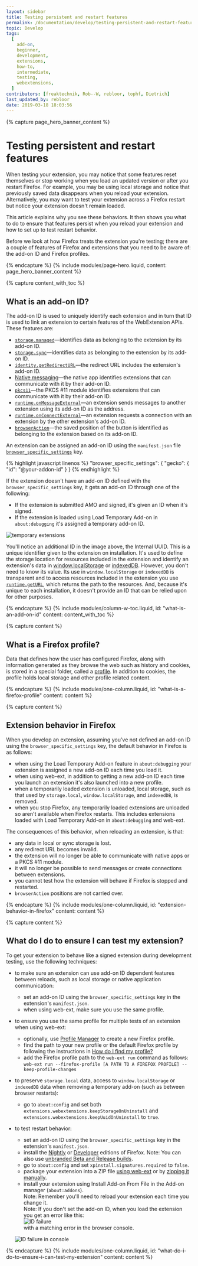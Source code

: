 ```yaml
---
layout: sidebar
title: Testing persistent and restart features
permalink: /documentation/develop/testing-persistent-and-restart-features/
topic: Develop
tags:
  [
    add-on,
    beginner,
    development,
    extensions,
    how-to,
    intermediate,
    testing,
    webextensions,
  ]
contributors: [freaktechnik, Rob--W, rebloor, tophf, Dietrich]
last_updated_by: rebloor
date: 2019-03-18 18:03:56
---
```


<!-- Page Hero Banner -->

{% capture page_hero_banner_content %}

# Testing persistent and restart features

When testing your extension, you may notice that some features reset themselves or stop working when you load an updated version or after you restart Firefox. For example, you may be using local storage and notice that previously saved data disappears when you reload your extension. Alternatively, you may want to test your extension across a Firefox restart but notice your extension doesn't remain loaded.

This article explains why you see these behaviors. It then shows you what to do to ensure that features persist when you reload your extension and how to set up to test restart behavior.

Before we look at how Firefox treats the extension you're testing; there are a couple of features of Firefox and extensions that you need to be aware of: the add-on ID and Firefox profiles.

{% endcapture %}
{% include modules/page-hero.liquid,
    content: page_hero_banner_content
%}

<!-- Content with Table of Contents Module -->

{% capture content_with_toc %}

## What is an add-on ID?

The add-on ID is used to uniquely identify each extension and in turn that ID is used to link an extension to certain features of the WebExtension APIs. These features are:

- [`storage.managed`](https://developer.mozilla.org/docs/Mozilla/Add-ons/WebExtensions/API/storage/managed)—identifies data as belonging to the extension by its add-on ID.
- [`storage.sync`](https://developer.mozilla.org/docs/Mozilla/Add-ons/WebExtensions/API/storage/sync)—identifies data as belonging to the extension by its add-on ID.
- [`identity.getRedirectURL`](https://developer.mozilla.org/docs/Mozilla/Add-ons/WebExtensions/API/identity/getRedirectURL)—the redirect URL includes the extension's add-on ID.
- [Native messaging](https://developer.mozilla.org/Add-ons/WebExtensions/Native_messaging)—the native app identifies extensions that can communicate with it by their add-on ID.
- [`pkcs11`](https://developer.mozilla.org/docs/Mozilla/Add-ons/WebExtensions/API/pkcs11)—the PKCS #11 module identifies extensions that can communicate with it by their add-on ID.
- [`runtime.onMessageExternal`](https://developer.mozilla.org/docs/Mozilla/Add-ons/WebExtensions/API/runtime/onMessageExternal)—an extension sends messages to another extension using its add-on ID as the address.
- [`runtime.onConnectExternal`](https://developer.mozilla.org/docs/Mozilla/Add-ons/WebExtensions/API/runtime/onConnectExternal)—an extension requests a connection with an extension by the other extension's add-on ID.
- [`browserAction`](https://developer.mozilla.org/docs/Mozilla/Add-ons/WebExtensions/API/browserAction)—the saved position of the button is identified as belonging to the extension based on its add-on ID.

An extension can be assigned an add-on ID using the `manifest.json` file [`browser_specific_settings`](https://developer.mozilla.org/docs/Mozilla/Add-ons/WebExtensions/manifest.json/browser_specific_settings) key.

{% highlight javascript linenos %}
"browser_specific_settings": {
  "gecko": {
    "id": "@your-addon-id"
  }
}
{% endhighlight %}

If the extension doesn't have an add-on ID defined with the `browser_specific_settings` key, it gets an add-on ID through one of the following:

- If the extension is submitted AMO and signed, it's given an ID when it's signed.
- If the extension is loaded using Load Temporary Add-on in `about:debugging` it's assigned a temporary add-on ID.

![temporary extensions](/assets/img/documentation/develop/Temporary_extensions.png)

You'll notice an additional ID in the image above, the Internal UUID. This is a unique identifier given to the extension on installation. It's used to define the storage location for resources included in the extension and identify an extension's data in [window.localStorage](https://developer.mozilla.org/docs/Web/API/Window/localStorage) or [indexedDB](https://developer.mozilla.org/docs/Web/API/IndexedDB_API). However, you don't need to know its value. Its use in `window.localStorage` or `indexedDB` is transparent and to access resources included in the extension you use [`runtime.getURL`](https://developer.mozilla.org/docs/Mozilla/Add-ons/WebExtensions/API/runtime/getURL), which returns the path to the resources. And, because it's unique to each installation, it doesn't provide an ID that can be relied upon for other purposes.

{% endcapture %}
{% include modules/column-w-toc.liquid,
  id: "what-is-an-add-on-id"
  content: content_with_toc
%}

<!-- END: Content with Table of Contents -->

<!-- Single Column Body Module -->

{% capture content %}

## What is a Firefox profile?

Data that defines how the user has configured Firefox, along with information generated as they browse the web such as history and cookies, is stored in a special folder, called a [profile](https://support.mozilla.org/kb/profiles-where-firefox-stores-user-data). In addition to cookies, the profile holds local storage and other profile related content.

{% endcapture %}
{% include modules/one-column.liquid,
  id: "what-is-a-firefox-profile"
  content: content
%}

<!-- END: Single Column Body Module -->

<!-- Single Column Body Module -->

{% capture content %}

## Extension behavior in Firefox

When you develop an extension, assuming you've not defined an add-on ID using the `browser_specific_settings` key, the default behavior in Firefox is as follows:

- when using the Load Temporary Add-on feature in `about:debugging` your extension is assigned a new add-on ID each time you load it.
- when using web-ext, in addition to getting a new add-on ID each time you launch an extension it's also launched into a new profile.
- when a temporarily loaded extension is unloaded, local storage, such as that used by `storage.local`, `window.localStorage`, and `indexedDB`, is removed.
- when you stop Firefox, any temporarily loaded extensions are unloaded so aren't available when Firefox restarts. This includes extensions loaded with Load Temporary Add-on in `about:debugging` and web-ext.

The consequences of this behavior, when reloading an extension, is that:

- any data in local or sync storage is lost.
- any redirect URL becomes invalid.
- the extension will no longer be able to communicate with native apps or a PKCS #11 module.
- it will no longer be possible to send messages or create connections between extensions.
- you cannot test how the extension will behave if Firefox is stopped and restarted.
- `browserAction` positions are not carried over.

{% endcapture %}
{% include modules/one-column.liquid,
  id: "extension-behavior-in-firefox"
  content: content
%}

<!-- END: Single Column Body Module -->

<!-- Single Column Body Module -->

{% capture content %}

## What do I do to ensure I can test my extension?

To get your extension to behave like a signed extension during development testing, use the following techniques:

- to make sure an extension can use add-on ID dependent features between reloads, such as local storage or native application communication:
  - set an add-on ID using the `browser_specific_settings` key in the extension's `manifest.json`.
  - when using web-ext, make sure you use the same profile.
- to ensure you use the same profile for multiple tests of an extension when using web-ext:
  - optionally, use [Profile Manager](https://support.mozilla.org/kb/profile-manager-create-and-remove-firefox-profiles) to create a new Firefox profile.
  - find the path to your new profile or the default Firefox profile by following the instructions in [How do I find my profile?](https://support.mozilla.org//kb/profiles-where-firefox-stores-user-data#w_how-do-i-find-my-profile)
  - add the Firefox profile path to the `web-ext run` command as follows: <br/> `web-ext run --firefox-profile [A PATH TO A FIREFOX PROFILE] --keep-profile-changes`
- to preserve `storage.local` data, access to `window.localStorage` or `indexedDB` data when removing a temporary add-on (such as between browser restarts):
  - go to `about:config` and set both <br/> `extensions.webextensions.keepStorageOnUninstall` and <br/> `extensions.webextensions.keepUuidOnUninstall` to `true`.
- to test restart behavior:

  - set an add-on ID using the `browser_specific_settings` key in the extension's `manifest.json`.
  - install the [Nightly](https://www.mozilla.org/firefox/nightly/all/) or [Developer](https://www.mozilla.org/firefox/developer/) editions of Firefox. Note: You can also use [unbranded Beta and Release builds](https://wiki.mozilla.org/Add-ons/Extension_Signing#Unbranded_Builds).
  - go to `about:config` and set `xpinstall.signatures.required` to `false`.
  - package your extension into a ZIP file [using web-ext](/documentation/develop/web-ext-command-reference#web-ext-build) or by [zipping it manually](/documentation/publish/package-your-extension).
  - install your extension using Install Add-on From File in the Add-on manager (`about:addons`). <br/> Note: Remember you'll need to reload your extension each time you change it. <br/> Note: If you don't set the add-on ID, when you load the extension you get an error like this: <br/> ![ID failure](/assets/img/documentation/develop/ID_failure.png) <br/> with a matching error in the browser console.

  ![ID failure in console](/assets/img/documentation/develop/ID_failure_console.png)

{% endcapture %}
{% include modules/one-column.liquid,
  id: "what-do-i-do-to-ensure-i-can-test-my-extension"
  content: content
%}

<!-- END: Single Column Body Module -->
